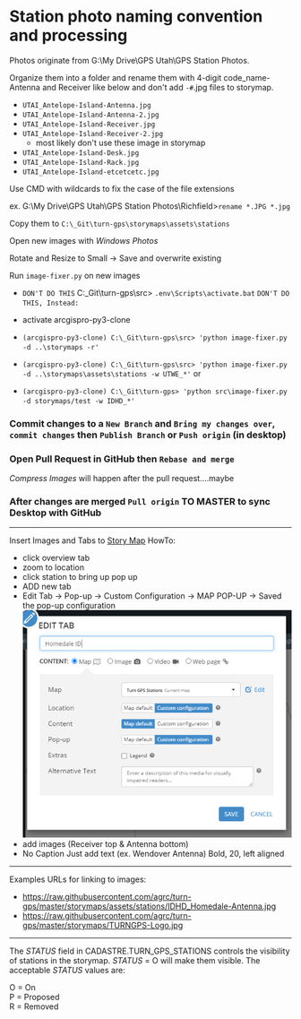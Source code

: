 # Station photo naming convention and processing

Photos originate from G:\My Drive\GPS Utah\GPS Station Photos.

Organize them into a folder and rename them with 4-digit code_name-Antenna and Receiver like below and don't add `-#`.jpg files to storymap.

- `UTAI_Antelope-Island-Antenna.jpg`
- `UTAI_Antelope-Island-Antenna-2.jpg`
- `UTAI_Antelope-Island-Receiver.jpg`
- `UTAI_Antelope-Island-Receiver-2.jpg`
  - most likely don't use these image in storymap
- `UTAI_Antelope-Island-Desk.jpg`
- `UTAI_Antelope-Island-Rack.jpg`
- `UTAI_Antelope-Island-etcetcetc.jpg`

Use CMD with wildcards to fix the case of the file extensions

ex. G:\My Drive\GPS Utah\GPS Station Photos\Richfield>`rename *.JPG *.jpg`

Copy them to `C:\_Git\turn-gps\storymaps\assets\stations`

Open new images with _Windows Photos_

Rotate and Resize to Small -> Save and overwrite existing

Run `image-fixer.py` on new images

- `DON'T DO THIS` C:\_Git\turn-gps\src> `.env\Scripts\activate.bat` `DON'T DO THIS, Instead:`

- activate arcgispro-py3-clone

- `(arcgispro-py3-clone) C:\_Git\turn-gps\src> 'python image-fixer.py -d ..\storymaps -r'`
- `(arcgispro-py3-clone) C:\_Git\turn-gps\src> 'python image-fixer.py -d ..\storymaps\assets\stations -w UTWE_*'`
or
- `(arcgispro-py3-clone) C:\_Git\turn-gps> 'python src\image-fixer.py -d storymaps/test -w IDHD_*'`

### Commit changes to a `New Branch` and `Bring my changes over`, `commit changes` then `Publish Branch` or `Push origin` (in desktop)
### Open Pull Request in GitHub then `Rebase and merge`  
_Compress Images_ will happen after the pull request....maybe  
### After changes are merged `Pull origin` TO MASTER to sync Desktop with GitHub
---
Insert Images and Tabs to [Story Map](http://arcg.is/1Wa8Ov) HowTo:
- click overview tab
- zoom to location
- click station to bring up pop up
- ADD new tab
- Edit Tab -> Pop-up -> Custom Configuration -> MAP POP-UP -> Saved the pop-up configuration
![](https://raw.githubusercontent.com/agrc/turn-gps/master/storymaps/assets/stations/_Tab_Configuration.png)
- add images (Receiver top & Antenna bottom)
- No Caption Just add text (ex. Wendover Antenna) Bold, 20, left aligned
---
Examples URLs for linking to images:
- https://raw.githubusercontent.com/agrc/turn-gps/master/storymaps/assets/stations/IDHD_Homedale-Antenna.jpg
- https://raw.githubusercontent.com/agrc/turn-gps/master/storymaps/TURNGPS-Logo.jpg
---
The _STATUS_ field in CADASTRE.TURN_GPS_STATIONS controls the visibility of stations in the storymap. _STATUS_ = O will make them visible. The acceptable _STATUS_ values are:  

O = On  
P = Proposed  
R = Removed  
